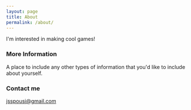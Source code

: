 ```yaml
---
layout: page
title: About
permalink: /about/
---
```


I'm interested in making cool games!

### More Information

A place to include any other types of information that you'd like to include about yourself.

### Contact me

[jsspousi@gmail.com](mailto:jsspousi@gmail.com)